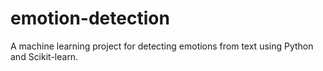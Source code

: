 # emotion-detection
A machine learning project for detecting emotions from text using Python and Scikit-learn.
